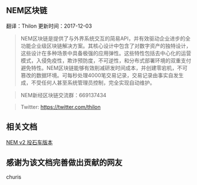## NEM区块链

翻译：Thilon 更新时间：2017-12-03

> NEM区块链是提供了与外界系统交互的简易API，并有效驱动企业进步的全功能企业级区块链解决方案。其核心设计中包含了对数字资产的独特设计，这些设计在多种场景中具备极强的应用弹性。这些特性包括去中心化的运营模式，入侵免疫性，欺诈预防度，不可逆性，和分布式部署环境的双重支付避免特性。NEM区块链能够有效削减研发时间成本，并创建零宕机，不可篡改的数据环境。可每秒处理4000笔交易记录，交易记录由事实自发生成，不受任何人甚至系统管理员控制，完全实现自动维护。

> NEM新经区块链交流群：669137434

> Twitter: https://twitter.com/thilon

<h2>相关文档</h2>

[NEM v2 投石车版本](https://thilon.github.io/catapult-docs/#/)

## 感谢为该文档完善做出贡献的网友

churis
